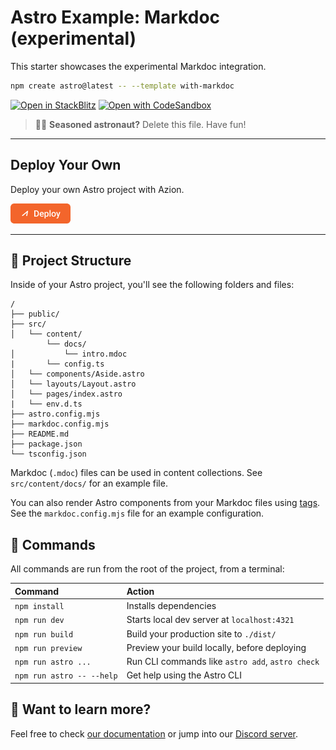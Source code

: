 # Astro Example: Markdoc (experimental)

This starter showcases the experimental Markdoc integration.

```sh
npm create astro@latest -- --template with-markdoc
```

[![Open in StackBlitz](https://developer.stackblitz.com/img/open_in_stackblitz.svg)](https://stackblitz.com/github/withastro/astro/tree/latest/examples/with-markdoc)
[![Open with CodeSandbox](https://assets.codesandbox.io/github/button-edit-lime.svg)](https://codesandbox.io/p/sandbox/github/withastro/astro/tree/latest/examples/with-markdoc)

> 🧑‍🚀 **Seasoned astronaut?** Delete this file. Have fun!

---

## Deploy Your Own

Deploy your own Astro project with Azion.

[![Deploy Button](/static/button.png)](https://console.azion.com/create/astro/astro-with-markdoc "Deploy with Azion")


---

## 🚀 Project Structure

Inside of your Astro project, you'll see the following folders and files:

```text
/
├── public/
├── src/
│   └── content/
        └── docs/
│           └── intro.mdoc
|       └── config.ts
│   └── components/Aside.astro
│   └── layouts/Layout.astro
│   └── pages/index.astro
|   └── env.d.ts
├── astro.config.mjs
├── markdoc.config.mjs
├── README.md
├── package.json
└── tsconfig.json
```

Markdoc (`.mdoc`) files can be used in content collections. See `src/content/docs/` for an example file.

You can also render Astro components from your Markdoc files using [tags](https://markdoc.dev/docs/tags). See the `markdoc.config.mjs` file for an example configuration.

## 🧞 Commands

All commands are run from the root of the project, from a terminal:

| Command                   | Action                                           |
| :------------------------ | :----------------------------------------------- |
| `npm install`             | Installs dependencies                            |
| `npm run dev`             | Starts local dev server at `localhost:4321`      |
| `npm run build`           | Build your production site to `./dist/`          |
| `npm run preview`         | Preview your build locally, before deploying     |
| `npm run astro ...`       | Run CLI commands like `astro add`, `astro check` |
| `npm run astro -- --help` | Get help using the Astro CLI                     |

## 👀 Want to learn more?

Feel free to check [our documentation](https://docs.astro.build) or jump into our [Discord server](https://astro.build/chat).
